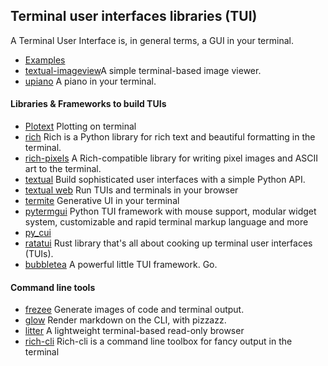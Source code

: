 
## Terminal user interfaces libraries (TUI)

A Terminal User Interface is, in general terms, a GUI in your terminal.

- [Examples](https://github.com/toolleeo/awesome-cli-apps-in-a-csv)
- [textual-imageview](https://github.com/adamviola/textual-imageview)A simple terminal-based image viewer.
- [upiano](https://github.com/eliasdorneles/upiano) A piano in your terminal.

#### Libraries & Frameworks to build TUIs 
- [Plotext](https://github.com/piccolomo/plotext) Plotting on terminal
- [rich](https://github.com/Textualize/rich) Rich is a Python library for rich text and beautiful formatting in the terminal.
- [rich-pixels](https://github.com/darrenburns/rich-pixels) A Rich-compatible library for writing pixel images and ASCII art to the terminal.
- [textual](https://github.com/Textualize/textual)  Build sophisticated user interfaces with a simple Python API. 
- [textual web](https://github.com/Textualize/textual-web) Run TUIs and terminals in your browser
- [termite](https://github.com/shobrook/termite) Generative UI in your terminal  
- [pytermgui](https://github.com/bczsalba/pytermgui) Python TUI framework with mouse support, modular widget system, customizable and rapid terminal markup language and more
- [py_cui](https://github.com/jwlodek/py_cui)
- [ratatui](https://github.com/ratatui/) Rust library that's all about cooking up terminal user interfaces (TUIs). 
- [bubbletea](https://github.com/charmbracelet/bubbletea) A powerful little TUI framework. Go.

#### Command line tools

- [frezee](https://github.com/charmbracelet/freeze) Generate images of code and terminal output.
- [glow](https://github.com/charmbracelet/glow) Render markdown on the CLI, with pizzazz.
- [litter](https://github.com/tuxcanfly/litter) A lightweight terminal-based read-only browser
- [rich-cli](https://github.com/textualize/rich-cli) Rich-cli is a command line toolbox for fancy output in the terminal



